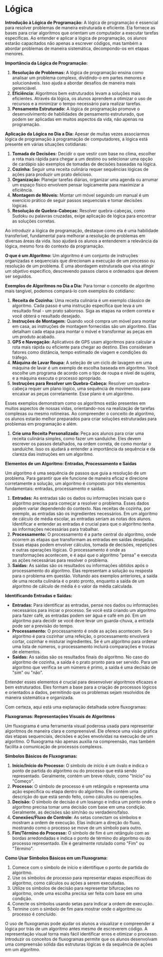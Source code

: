 # Lógica

**Introdução à Lógica de Programação:**
A lógica de programação é essencial para resolver problemas de maneira estruturada e eficiente. Ela fornece as bases para criar algoritmos que orientam um computador a executar tarefas específicas. Ao entender e aplicar a lógica de programação, os alunos estarão capacitados não apenas a escrever códigos, mas também a abordar problemas de maneira sistemática, decompondo-os em etapas menores.

**Importância da Lógica de Programação:**

1. **Resolução de Problemas:** A lógica de programação ensina como analisar um problema complexo, dividindo-o em partes menores e solucionáveis. Isso ajuda a abordar desafios de maneira mais gerenciável.
2. **Eficiência:** Algoritmos bem estruturados levam a soluções mais eficientes. Através da lógica, os alunos aprendem a otimizar o uso de recursos e a minimizar o tempo necessário para realizar tarefas.
3. **Pensamento Estruturado:** A lógica de programação promove o desenvolvimento de habilidades de pensamento estruturado, que podem ser aplicadas em muitos aspectos da vida, não apenas na programação.

**Aplicação da Lógica no Dia a Dia:**
Apesar de muitas vezes associarmos lógica de programação à programação de computadores, a lógica está presente em várias situações cotidianas:

1. **Tomada de Decisões:** Decidir o que vestir com base no clima, escolher a rota mais rápida para chegar a um destino ou selecionar uma opção de cardápio são exemplos de tomadas de decisões baseadas na lógica.
2. **Cozinha:** Seguir uma receita culinária requer sequências lógicas de ações para produzir um prato delicioso.
3. **Organização:** Planejar tarefas diárias, organizar uma agenda ou arrumar um espaço físico envolvem pensar logicamente para maximizar a eficiência.
4. **Montagem de Móveis:** Montar um móvel seguindo um manual é um exercício prático de seguir passos sequenciais e tomar decisões lógicas.
5. **Resolução de Quebra-Cabeças:** Resolver quebra-cabeças, como Sudoku ou palavras cruzadas, exige aplicação de lógica para encontrar as soluções corretas.

Ao introduzir a lógica de programação, destaque como ela é uma habilidade transferível, fundamental para melhorar a resolução de problemas em diversas áreas da vida. Isso ajudará os alunos a entenderem a relevância da lógica, mesmo fora do contexto da programação.

**O que é um Algoritmo:**
Um algoritmo é um conjunto de instruções organizadas e sequenciais que direcionam a execução de um processo ou resolução de um problema. É uma abordagem estruturada que visa atingir um objetivo específico, descrevendo passos claros e ordenados que devem ser seguidos.

**Exemplos de Algoritmos no Dia a Dia:**
Para tornar o conceito de algoritmo mais tangível, podemos compará-lo com exemplos do cotidiano:

1. **Receita de Cozinha:** Uma receita culinária é um exemplo clássico de algoritmo. Cada passo é uma instrução específica que leva a um resultado final - um prato saboroso. Siga as etapas na ordem correta e você obterá o resultado desejado.
2. **Instruções de Montagem:** Quando você compra um móvel para montar em casa, as instruções de montagem fornecidas são um algoritmo. Elas detalham cada etapa para montar o móvel e transformar as peças em um produto acabado.
3. **GPS e Navegação:** Aplicativos de GPS usam algoritmos para calcular a rota mais rápida ou eficiente para chegar ao destino. Eles consideram fatores como distância, tempo estimado de viagem e condições do tráfego.
4. **Máquina de Lavar Roupa:** A seleção de um ciclo de lavagem em uma máquina de lavar é um exemplo de escolha baseada em algoritmo. Você escolhe um programa de acordo com o tipo de roupa e nível de sujeira, e a máquina executa o processo apropriado.
5. **Instruções para Resolver um Quebra-Cabeça:** Resolver um quebra-cabeça requer um plano lógico, uma sequência de movimentos para encaixar as peças corretamente. Esse plano é um algoritmo.

Esses exemplos demonstram como os algoritmos estão presentes em muitos aspectos de nossas vidas, orientando-nos na realização de tarefas complexas ou mesmo rotineiras. Ao compreender o conceito de algoritmo, os alunos estarão melhor preparados para criar soluções estruturadas para problemas em programação e além.

1. **Crie uma Receita Personalizada:**
Peça aos alunos para criar uma receita culinária simples, como fazer um sanduíche. Eles devem escrever os passos detalhados, na ordem correta, de como montar o sanduíche. Isso os ajudará a entender a importância da sequência e da clareza das instruções em um algoritmo.

**Elementos de um Algoritmo: Entradas, Processamento e Saídas**

Um algoritmo é uma sequência de passos que guia a resolução de um problema. Para garantir que ele funcione de maneira eficaz e direcione corretamente a solução, um algoritmo é composto por três elementos fundamentais: entradas, processamento e saídas.

1. **Entradas:**
As entradas são os dados ou informações iniciais que o algoritmo precisa para começar a resolver o problema. Esses dados podem variar dependendo do contexto. Nas receitas de cozinha, por exemplo, as entradas são os ingredientes necessários. Em um algoritmo de cálculo de média escolar, as entradas seriam as notas dos alunos. Identificar e entender as entradas é crucial para que o algoritmo tenha as informações necessárias para trabalhar.
2. **Processamento:**
O processamento é a parte central do algoritmo, onde ocorrem as etapas que transformam as entradas em saídas desejadas. Essas etapas podem envolver cálculos, tomada de decisões, repetições e outras operações lógicas. O processamento é onde as transformações acontecem, e é aqui que o algoritmo "pensa" e executa as ações necessárias para resolver o problema.
3. **Saídas:**
As saídas são os resultados ou informações obtidos após o processamento do algoritmo. Elas representam a solução ou resposta para o problema em questão. Voltando aos exemplos anteriores, a saída de uma receita culinária é o prato pronto, enquanto a saída de um algoritmo de cálculo de média é o valor da média calculada.

**Identificando Entradas e Saídas:**

- **Entradas:** Para identificar as entradas, pense nos dados ou informações necessários para iniciar o processo. Se você está criando um algoritmo para fazer café, as entradas podem ser água e café em pó. Em um algoritmo para decidir se você deve levar um guarda-chuva, a entrada pode ser a previsão do tempo.
- **Processamento:** O processamento é onde as ações acontecem. Se o algoritmo é para cozinhar uma refeição, o processamento envolverá cortar, cozinhar e misturar ingredientes. Se é um algoritmo para ordenar uma lista de números, o processamento incluirá comparações e trocas de elementos.
- **Saídas:** As saídas são os resultados finais do algoritmo. No caso do algoritmo de cozinha, a saída é o prato pronto para ser servido. Para um algoritmo que verifica se um número é primo, a saída é uma decisão de "sim" ou "não".

Entender esses elementos é crucial para desenvolver algoritmos eficazes e bem estruturados. Eles formam a base para a criação de processos lógicos e orientados a dados, permitindo que os problemas sejam resolvidos de maneira sistemática e organizada.

Com certeza, aqui está uma explanação detalhada sobre fluxogramas:

**Fluxogramas: Representações Visuais de Algoritmos**

Um fluxograma é uma ferramenta visual poderosa usada para representar algoritmos de maneira clara e compreensível. Ele oferece uma visão gráfica das etapas sequenciais, decisões e ações envolvidas na execução de um algoritmo. O fluxograma não apenas auxilia na compreensão, mas também facilita a comunicação de processos complexos.

**Símbolos Básicos de Fluxogramas:**

1. **Início/Início do Processo:**
O símbolo de início é um óvalo e indica o ponto de partida do algoritmo ou do processo que está sendo representado. Geralmente, contém um breve rótulo, como "Início" ou "Começo".
2. **Processo:**
O símbolo de processo é um retângulo e representa uma ação específica ou etapa dentro do algoritmo. Ele contém uma descrição do que está sendo feito, como cálculos ou operações.
3. **Decisão:**
O símbolo de decisão é um losango e indica um ponto onde o algoritmo precisa tomar uma decisão com base em uma condição. Geralmente, as decisões são sim/não ou verdadeiro/falso.
4. **Conexões/Fluxo de Controle:**
As setas conectam os símbolos e mostram a ordem de execução. Elas indicam a direção do fluxo, mostrando como o processo se move de um símbolo para outro.
5. **Fim/Término do Processo:**
O símbolo de fim é um retângulo com as bordas arredondadas e indica o ponto de término do algoritmo ou do processo representado. Ele é geralmente rotulado como "Fim" ou "Término".

**Como Usar Símbolos Básicos em um Fluxograma:**

1. Comece com o símbolo de início e identifique o ponto de partida do algoritmo.
2. Use os símbolos de processo para representar etapas específicas do algoritmo, como cálculos ou ações a serem executadas.
3. Utilize os símbolos de decisão para representar bifurcações no algoritmo, onde uma escolha precisa ser feita com base em uma condição.
4. Conecte os símbolos usando setas para indicar a ordem de execução.
5. Termine com o símbolo de fim para mostrar onde o algoritmo ou processo é concluído.

O uso de fluxogramas pode ajudar os alunos a visualizar e compreender a lógica por trás de um algoritmo antes mesmo de escreverem código. A representação visual torna mais fácil identificar erros e otimizar o processo. Introduzir os conceitos de fluxogramas permite que os alunos desenvolvam uma compreensão sólida das estruturas lógicas e da sequência de ações em um algoritmo.
